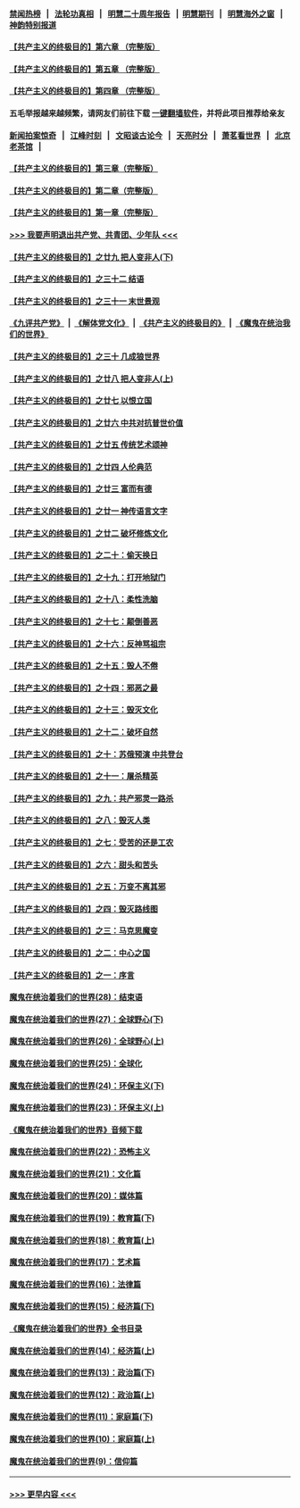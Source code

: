 #### [禁闻热榜](热点新闻.md?=0)  &nbsp;&nbsp;|&nbsp;&nbsp; [法轮功真相](https://github.com/gfw-breaker/truth/blob/master/README.md?=0) &nbsp;&nbsp;|&nbsp;&nbsp; [明慧二十周年报告](https://github.com/gfw-breaker/mh-reports/blob/master/README.md?=0) &nbsp;&nbsp;|&nbsp;&nbsp;[明慧期刊](https://github.com/gfw-breaker/mh-qikan) &nbsp;&nbsp;|&nbsp;&nbsp; [明慧海外之窗](https://github.com/gfw-breaker/mh-news/blob/master/README.md?=0) &nbsp;&nbsp;|&nbsp;&nbsp; [神韵特别报道](https://github.com/gfw-breaker/mh-news/blob/master/shenyun.md?=0)
#### [【共产主义的终极目的】第六章 （完整版）](../pages/nsc422/n11428913.md?t=03080731) 
#### [【共产主义的终极目的】第五章 （完整版）](../pages/nsc422/n11428912.md?t=03080731) 
#### [【共产主义的终极目的】第四章 （完整版）](../pages/nsc422/n11428907.md?t=03080731) 
#### 五毛举报越来越频繁，请网友们前往下载 [一键翻墙软件](https://github.com/gfw-breaker/ssr-accounts)，并将此项目推荐给亲友
#### [新闻拍案惊奇](https://github.com/gfw-breaker/banned-news/blob/master/pages/link4.md) &nbsp;&nbsp;|&nbsp;&nbsp; [江峰时刻](https://github.com/gfw-breaker/banned-news/blob/master/pages/link4.md) &nbsp;&nbsp;|&nbsp;&nbsp; [文昭谈古论今](https://github.com/gfw-breaker/banned-news/blob/master/pages/link4.md) &nbsp;&nbsp;|&nbsp;&nbsp; [天亮时分](https://github.com/gfw-breaker/banned-news/blob/master/pages/link4.md) &nbsp;&nbsp;|&nbsp;&nbsp; [萧茗看世界](https://github.com/gfw-breaker/banned-news/blob/master/pages/link4.md) &nbsp;&nbsp;|&nbsp;&nbsp; [北京老茶馆](https://github.com/gfw-breaker/banned-news/blob/master/pages/link4.md) &nbsp;&nbsp;|&nbsp;&nbsp; 
#### [【共产主义的终极目的】第三章（完整版）](../pages/nsc422/n11428848.md?t=03080731) 
#### [【共产主义的终极目的】第二章（完整版）](../pages/nsc422/n11428831.md?t=03080731) 
#### [【共产主义的终极目的】第一章（完整版）](../pages/nsc422/n11417651.md?t=03080731) 
#### [>>> 我要声明退出共产党、共青团、少年队 <<<](https://github.com/begood0513/goodnews/blob/master/quit/letter.md) 
#### [【共产主义的终极目的】之廿九 把人变非人(下)](../pages/nsc422/n11344140.md?t=03080731) 
#### [【共产主义的终极目的】之三十二 结语](../pages/nsc422/n11360535.md?t=03080731) 
#### [【共产主义的终极目的】之三十一 末世景观](../pages/nsc422/n11351129.md?t=03080731) 
#### [《九评共产党》](https://github.com/begood0513/9ping.md/blob/master/README.md) &nbsp;|&nbsp; [《解体党文化》](../../../../jtdwh.md/blob/master/README.md)  &nbsp;|&nbsp; [《共产主义的终极目的》](../../../../gczydzjmd.md/blob/master/README.md) &nbsp;|&nbsp; [《魔鬼在统治我们的世界》](../../../../mgztzwmdsj.md/blob/master/README.md) 
#### [【共产主义的终极目的】之三十 几成狼世界](../pages/nsc422/n11348280.md?t=03080731) 
#### [【共产主义的终极目的】之廿八 把人变非人(上)](../pages/nsc422/n11340492.md?t=03080731) 
#### [【共产主义的终极目的】之廿七 以恨立国](../pages/nsc422/n11336944.md?t=03080731) 
#### [【共产主义的终极目的】之廿六 中共对抗普世价值](../pages/nsc422/n11324785.md?t=03080731) 
#### [【共产主义的终极目的】之廿五 传统艺术颂神](../pages/nsc422/n11296396.md?t=03080731) 
#### [【共产主义的终极目的】之廿四 人伦典范](../pages/nsc422/n11296397.md?t=03080731) 
#### [【共产主义的终极目的】之廿三 富而有德](../pages/nsc422/n11283598.md?t=03080731) 
#### [【共产主义的终极目的】之廿一 神传语言文字](../pages/nsc422/n11263265.md?t=03080731) 
#### [【共产主义的终极目的】之廿二 破坏修炼文化](../pages/nsc422/n11245728.md?t=03080731) 
#### [【共产主义的终极目的】之二十：偷天换日](../pages/nsc422/n11238846.md?t=03080731) 
#### [【共产主义的终极目的】之十九：打开地狱门](../pages/nsc422/n11206376.md?t=03080731) 
#### [【共产主义的终极目的】之十八：柔性洗脑](../pages/nsc422/n11199994.md?t=03080731) 
#### [【共产主义的终极目的】之十七：颠倒善恶](../pages/nsc422/n11179782.md?t=03080731) 
#### [【共产主义的终极目的】之十六：反神骂祖宗](../pages/nsc422/n11166798.md?t=03080731) 
#### [【共产主义的终极目的】之十五：毁人不倦](../pages/nsc422/n11166792.md?t=03080731) 
#### [【共产主义的终极目的】之十四：邪恶之最](../pages/nsc422/n11150249.md?t=03080731) 
#### [【共产主义的终极目的】之十三：毁灭文化](../pages/nsc422/n11135227.md?t=03080731) 
#### [【共产主义的终极目的】之十二：破坏自然](../pages/nsc422/n11135214.md?t=03080731) 
#### [【共产主义的终极目的】之十：苏俄预演 中共登台](../pages/nsc422/n11118424.md?t=03080731) 
#### [【共产主义的终极目的】之十一：屠杀精英](../pages/nsc422/n11118442.md?t=03080731) 
#### [【共产主义的终极目的】之九：共产邪灵一路杀](../pages/nsc422/n11114139.md?t=03080731) 
#### [【共产主义的终极目的】之八：毁灭人类](../pages/nsc422/n11108503.md?t=03080731) 
#### [【共产主义的终极目的】之七：受苦的还是工农](../pages/nsc422/n11101809.md?t=03080731) 
#### [【共产主义的终极目的】之六：甜头和苦头](../pages/nsc422/n11096971.md?t=03080731) 
#### [【共产主义的终极目的】之五：万变不离其邪](../pages/nsc422/n11091285.md?t=03080731) 
#### [【共产主义的终极目的】之四：毁灭路线图](../pages/nsc422/n11086284.md?t=03080731) 
#### [【共产主义的终极目的】之三：马克思魔变](../pages/nsc422/n11061941.md?t=03080731) 
#### [【共产主义的终极目的】之二：中心之国](../pages/nsc422/n11047728.md?t=03080731) 
#### [【共产主义的终极目的】之一：序言](../pages/nsc422/n11086077.md?t=03080731) 
#### [魔鬼在统治着我们的世界(28)：结束语](../pages/nsc422/n10936246.md?t=03080731) 
#### [魔鬼在统治着我们的世界(27)：全球野心(下)](../pages/nsc422/n10928319.md?t=03080731) 
#### [魔鬼在统治着我们的世界(26)：全球野心(上)](../pages/nsc422/n10900318.md?t=03080731) 
#### [魔鬼在统治着我们的世界(25)：全球化](../pages/nsc422/n10788205.md?t=03080731) 
#### [魔鬼在统治着我们的世界(24)：环保主义(下)](../pages/nsc422/n10695307.md?t=03080731) 
#### [魔鬼在统治着我们的世界(23)：环保主义(上)](../pages/nsc422/n10688613.md?t=03080731) 
#### [《魔鬼在统治着我们的世界》音频下载](../pages/nsc422/n10635553.md?t=03080731) 
#### [魔鬼在统治着我们的世界(22)：恐怖主义](../pages/nsc422/n10614727.md?t=03080731) 
#### [魔鬼在统治着我们的世界(21)：文化篇](../pages/nsc422/n10597706.md?t=03080731) 
#### [魔鬼在统治着我们的世界(20)：媒体篇](../pages/nsc422/n10586579.md?t=03080731) 
#### [魔鬼在统治着我们的世界(19)：教育篇(下)](../pages/nsc422/n10564808.md?t=03080731) 
#### [魔鬼在统治着我们的世界(18)：教育篇(上)](../pages/nsc422/n10526970.md?t=03080731) 
#### [魔鬼在统治着我们的世界(17)：艺术篇](../pages/nsc422/n10499093.md?t=03080731) 
#### [魔鬼在统治着我们的世界(16)：法律篇](../pages/nsc422/n10485969.md?t=03080731) 
#### [魔鬼在统治着我们的世界(15)：经济篇(下)](../pages/nsc422/n10469975.md?t=03080731) 
#### [《魔鬼在统治着我们的世界》全书目录](../pages/nsc422/n10464261.md?t=03080731) 
#### [魔鬼在统治着我们的世界(14)：经济篇(上)](../pages/nsc422/n10457370.md?t=03080731) 
#### [魔鬼在统治着我们的世界(13)：政治篇(下)](../pages/nsc422/n10448270.md?t=03080731) 
#### [魔鬼在统治着我们的世界(12)：政治篇(上)](../pages/nsc422/n10444576.md?t=03080731) 
#### [魔鬼在统治着我们的世界(11)：家庭篇(下)](../pages/nsc422/n10440961.md?t=03080731) 
#### [魔鬼在统治着我们的世界(10)：家庭篇(上)](../pages/nsc422/n10435448.md?t=03080731) 
#### [魔鬼在统治着我们的世界(9)：信仰篇](../pages/nsc422/n10432159.md?t=03080731) 

----
#### [ >>> 更早内容 <<< ](../indexes/nsc422-earlier.md)
